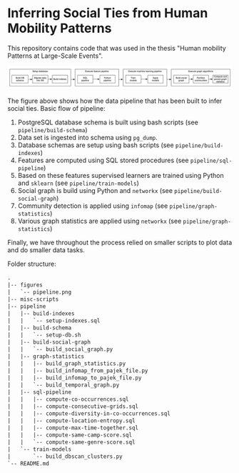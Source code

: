 # Inferring Social Ties from Human Mobility Patterns
This repository contains code that was used in the thesis "Human mobility Patterns at Large-Scale Events".


![Alt text](/figures/pipeline.png?raw=true "Optional Title")

The figure above shows how the data pipeline that has been built to infer social ties.
Basic flow of pipeline:
1. PostgreSQL database schema is built using bash scripts (see `pipeline/build-schema`)  
2. Data set is ingested into schema using `pg_dump`.  
3. Database schemas are setup using bash scripts (see `pipeline/build-indexes`)  
4. Features are computed using SQL stored procedures (see `pipeline/sql-pipeline`)  
5. Based on these features supervised learners are trained using Python and `sklearn` (see `pipeline/train-models`)  
6. Social graph is build using Python and `networkx` (see `pipeline/build-social-graph`)  
7. Community detection is applied using `infomap` (see `pipeline/graph-statistics`)  
8. Various graph statistics are applied using `networkx` (see `pipeline/graph-statistics`)  
 
Finally, we have throughout the process relied on smaller scripts to plot data and do smaller data tasks.

Folder structure:

```
.
|-- figures
|   `-- pipeline.png
|-- misc-scripts
|-- pipeline
|   |-- build-indexes
|   |   `-- setup-indexes.sql
|   |-- build-schema
|   |   `-- setup-db.sh
|   |-- build-social-graph
|   |   `-- build_social_graph.py
|   |-- graph-statistics
|   |   |-- build_graph_statistics.py
|   |   |-- build_infomap_from_pajek_file.py
|   |   |-- build_infomap_to_pajek_file.py
|   |   `-- build_temporal_graph.py
|   |-- sql-pipeline
|   |   |-- compute-co-occurrences.sql
|   |   |-- compute-consecutive-grids.sql
|   |   |-- compute-diversity-in-co-occurrences.sql
|   |   |-- compute-location-entropy.sql
|   |   |-- compute-max-time-together.sql
|   |   |-- compute-same-camp-score.sql
|   |   `-- compute-same-genre-score.sql
|   `-- train-models
|       `-- build_dbscan_clusters.py
`-- README.md
```